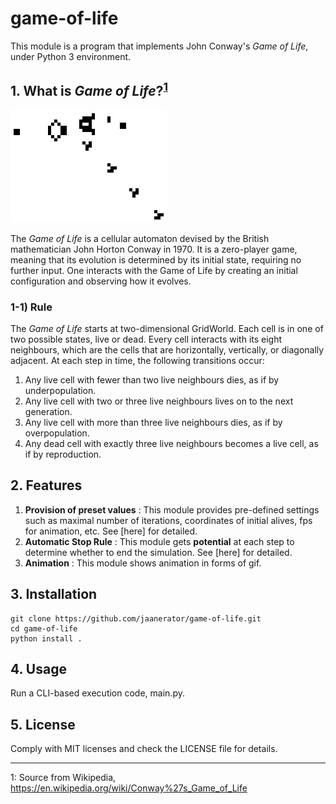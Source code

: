 # game-of-life

This module is a program that implements John Conway's *Game of Life*, under Python 3 environment.

## 1. What is *Game of Life*?<sup>[1](#footnote_1)</sup>

![](./docs/sources/Gospers_glider_gun.gif)

The *Game of Life* is a cellular automaton devised by the British mathematician John Horton Conway in 1970. It is a zero-player game, meaning that its evolution is determined by its initial state, requiring no further input. One interacts with the Game of Life by creating an initial configuration and observing how it evolves.

### 1-1) Rule

The *Game of Life* starts at two-dimensional GridWorld. Each cell is in one of two possible states, live or dead. Every cell interacts with its eight neighbours, which are the cells that are horizontally, vertically, or diagonally adjacent. At each step in time, the following transitions occur:

1. Any live cell with fewer than two live neighbours dies, as if by underpopulation.
2. Any live cell with two or three live neighbours lives on to the next generation.
3. Any live cell with more than three live neighbours dies, as if by overpopulation.
4. Any dead cell with exactly three live neighbours becomes a live cell, as if by reproduction.

## 2. Features

1. **Provision of preset values** : This module provides pre-defined settings such as maximal number of iterations, coordinates of initial alives, fps for animation, etc. See [here] for detailed.
2. **Automatic Stop Rule** : This module gets **potential** at each step to determine whether to end the simulation. See [here] for detailed.
3. **Animation** : This module shows animation in forms of gif.

## 3. Installation

```
git clone https://github.com/jaanerator/game-of-life.git
cd game-of-life
python install .
```

## 4. Usage

Run a CLI-based execution code, main.py.

<!--
```
python main.py --p_straight=1.0 --p_wall=0.5 --n_range 2 4 --n_boxes=1 --annealing_steps=80000 --nb_steps=100000
```

Belows are total arguments can be customized.

#### Required

* ```--p_straight=1.0``` : Samplers argument (Box's straight probability in random walk)

#### Optional

* ```--scope 5 5``` : Grid range near player to be used as input image
-->

## 5. License

Comply with MIT licenses and check the LICENSE file for details.

<!--
TODO
    - title 실시간 변경 (저장 파일에서는 잘 안됨.)
    - shutdown 조건 추가 (스케일이 너무 크면 potential 자체가 커져서 셧다운이 잘 안 됨.)
    - MovieWriter ffmpeg unavailable; using Pillow instead.
    - potential plot 꾸미기
    - axis-off
-->

---

<a name="footnote_1">1</a>: Source from Wikipedia, https://en.wikipedia.org/wiki/Conway%27s_Game_of_Life
